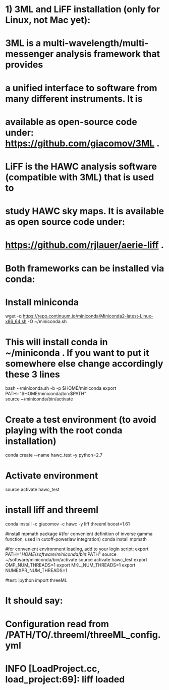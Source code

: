 # 1) 3ML and LiFF installation (only for Linux, not Mac yet):
#    3ML is a multi-wavelength/multi-messenger analysis framework that provides
#    a unified interface to software from many different instruments. It is 
#    available as open-source code under: https://github.com/giacomov/3ML . 
#    LiFF is the HAWC analysis software (compatible with 3ML) that is used to 
#    study HAWC sky maps. It is available as open source code under:
#    https://github.com/rjlauer/aerie-liff .
#    Both frameworks can be installed via conda:

# Install miniconda
wget -q https://repo.continuum.io/miniconda/Miniconda2-latest-Linux-x86_64.sh -O ~/miniconda.sh

# This will install conda in ~/miniconda . If you want to put it somewhere else change accordingly these 3 lines
bash ~/miniconda.sh -b -p $HOME/miniconda
export PATH="$HOME/miniconda/bin:$PATH"  
source ~/miniconda/bin/activate

# Create a test environment (to avoid playing with the root conda installation)
conda create --name hawc_test -y python=2.7

# Activate environment
source activate hawc_test

# install liff and threeml
conda install -c giacomov -c hawc -y liff threeml boost=1.61

#install mpmath package 
#(for convenient definition of inverse gamma function, used in cutoff-powerlaw integration)
conda install mpmath

#for convenient environment loading, add to your login script:
export PATH="$HOME/software/miniconda/bin:$PATH"
source ~/software/miniconda/bin/activate
source activate hawc_test
export OMP_NUM_THREADS=1
export MKL_NUM_THREADS=1
export NUMEXPR_NUM_THREADS=1

#test:
ipython
import threeML
# It should say:
#   Configuration read from /PATH/TO/.threeml/threeML_config.yml
#   INFO [LoadProject.cc, load_project:69]: liff loaded



